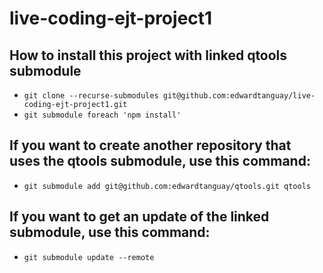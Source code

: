 # live-coding-ejt-project1

## How to install this project with linked qtools submodule

- `git clone --recurse-submodules git@github.com:edwardtanguay/live-coding-ejt-project1.git`
- `git submodule foreach 'npm install'`

## If you want to create another repository that uses the qtools submodule, use this command:

- `git submodule add git@github.com:edwardtanguay/qtools.git qtools`

## If you want to get an update of the linked submodule, use this command: 

- `git submodule update --remote`
